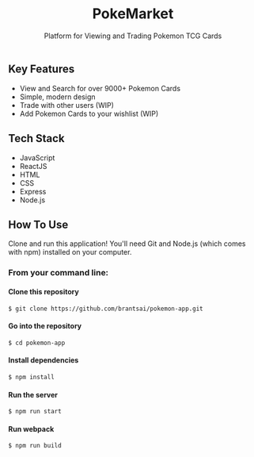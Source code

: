 <h1 align="center">
  PokeMarket
</h1>

<p align="center">
Platform for Viewing and Trading Pokemon TCG Cards <br /><br />

</p>

## Key Features
* View and Search for over 9000+ Pokemon Cards
* Simple, modern design
* Trade with other users (WIP)
* Add Pokemon Cards to your wishlist (WIP)

## Tech Stack
* JavaScript
* ReactJS
* HTML
* CSS
* Express
* Node.js

## How To Use
Clone and run this application! You'll need Git and Node.js (which comes with npm) installed on your computer.

### From your command line:


#### Clone this repository
```
$ git clone https://github.com/brantsai/pokemon-app.git
```

#### Go into the repository
```
$ cd pokemon-app
```

#### Install dependencies
```
$ npm install
```

#### Run the server
```
$ npm run start
```

#### Run webpack
```
$ npm run build
```
